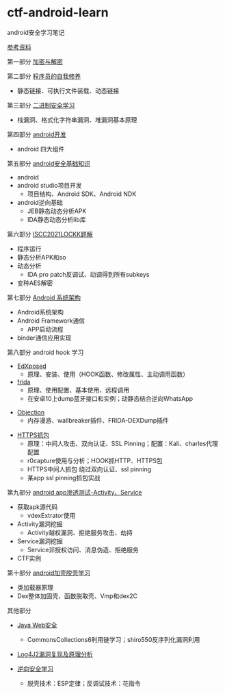 # ctf-android-learn
android安全学习笔记

[参考资料](./参考资料/参考资料.md)

第一部分 [加密与解密](./密码学/加密与解密.md)

第二部分 [程序员的自我修养](./程序员的自我修养/程序员的自我修养.md)

- 静态链接、可执行文件装载、动态链接

第三部分  [二进制安全学习](./二进制安全学习/二进制安全学习.md)

- 栈漏洞、格式化字符串漏洞、堆漏洞基本原理

第四部分 [android开发](./android开发/android开发.md)

- android 四大组件

第五部分 [android安全基础知识](./android安全学习/android安全学习.md)

  * android
  * android studio项目开发
    * 项目结构、Android SDK、Android NDK
  * android逆向基础
    * JEB静态动态分析APK
    * IDA静态动态分析lib库

第六部分 [ISCC2021LOCKK题解](./LOCKK题解/ISCC2021LOCKK题解.md)

* 程序运行
* 静态分析APK和so
* 动态分析
  * IDA pro patch反调试、动调得到所有subkeys
* 变种AES解密

第七部分 [Android 系统架构](./android_framework/android_framework.md)

- Android系统架构
- Android Framework通信
  - APP启动流程
- binder通信应用实现

第八部分 android hook 学习

- [EdXposed](./android_hook/edxposed/edxposed学习.md)
  - 原理、安装、使用（HOOK函数、修改属性、主动调用函数）
- [frida](./android_hook/frida/frida学习.md)
  - 原理、使用配置、基本使用、远程调用
  - 在安卓10上dump蓝牙接口和实例；动静态结合逆向WhatsApp

* [Objection](./android_hook/objection/objection学习.md)
  * 内存漫游、wallbreaker插件、FRIDA-DEXDump插件

- [HTTPS抓包](./android_hook/HTTPS抓包/HTTPS抓包.md)
  - 原理：中间人攻击、双向认证、SSL Pinning；配置：Kali、charles代理配置
  - r0capture使用与分析；HOOK抓HTTP、HTTPS包
  - HTTPS中间人抓包 绕过双向认证、ssl pinning
  - 某app ssl pinning抓包实战

第九部分 [android app渗透测试-Activity、Service](./android攻击面/android攻击面整理.md)

* 获取apk源代码
  * vdexExtrator使用
* Activity漏洞挖掘
  * Activity越权漏洞、拒绝服务攻击、劫持
* Service漏洞挖掘
  * Service非授权访问、消息伪造、拒绝服务
* CTF实例

第十部分 [android加壳脱壳学习](./android加壳脱壳/android加壳脱壳学习.md)

- 类加载器原理
- Dex整体加固壳、函数脱取壳、Vmp和dex2C

其他部分

- [Java Web安全](./其他/Web安全学习/JavaWeb安全学习.md)
  - CommonsCollections6利用链学习；shiro550反序列化漏洞利用
- [Log4J2漏洞复现及原理分析](./其他/Log4j2漏洞复现/Log4j2漏洞复现.md)

- [逆向安全学习](./其他/逆向安全学习/逆向安全学习.md)
  - 脱壳技术：ESP定律；反调试技术：花指令

